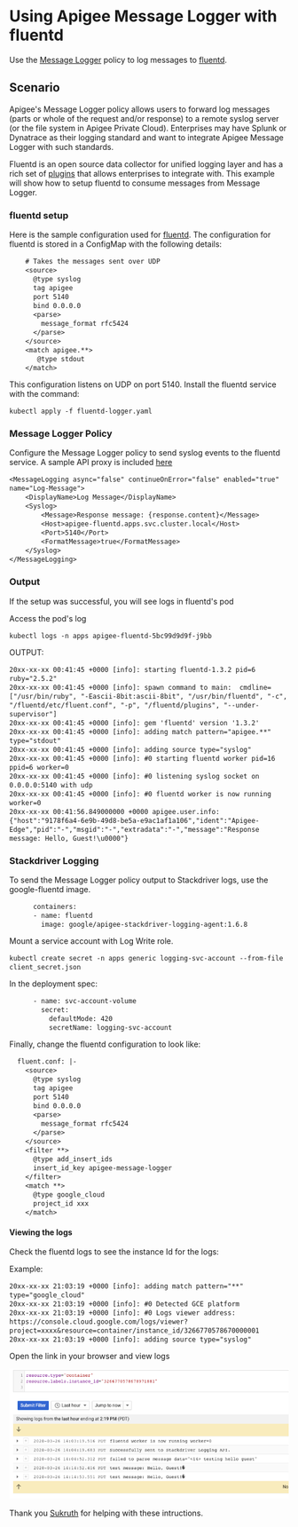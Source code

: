 # Using Apigee Message Logger with fluentd

Use the [Message Logger](https://docs.apigee.com/api-platform/reference/policies/message-logging-policy) policy to log messages to [fluentd](https://docs.fluentd.org/).

## Scenario

Apigee's Message Logger policy allows users to forward log messages (parts or whole of the request and/or response) to a remote syslog server (or the file system in Apigee Private Cloud). Enterprises may have Splunk or Dynatrace as their logging standard and want to integrate Apigee Message Logger with such standards. 

Fluentd is an open source data collector for unified logging layer and has a rich set of [plugins](https://www.fluentd.org/plugins/all) that allows enterprises to integrate with. This example will show how to setup fluentd to consume messages from Message Logger.

### fluentd setup

Here is the sample configuration used for [fluentd](./fluentd-logger.yaml). The configuration for fluentd is stored in a ConfigMap with the following details:

```
    # Takes the messages sent over UDP
    <source>
      @type syslog
      tag apigee
      port 5140
      bind 0.0.0.0
      <parse>
        message_format rfc5424
      </parse>
    </source>
    <match apigee.**>
       @type stdout
    </match>
```

This configuration listens on UDP on port 5140. Install the fluentd service with the command:

```
kubectl apply -f fluentd-logger.yaml
```

### Message Logger Policy

Configure the Message Logger policy to send syslog events to the fluentd service. A sample API proxy is included [here](./apiproxy)

```
<MessageLogging async="false" continueOnError="false" enabled="true" name="Log-Message">
    <DisplayName>Log Message</DisplayName>
    <Syslog>
        <Message>Response message: {response.content}</Message>
        <Host>apigee-fluentd.apps.svc.cluster.local</Host>
        <Port>5140</Port>
        <FormatMessage>true</FormatMessage>
    </Syslog>
</MessageLogging>
```

### Output

If the setup was successful, you will see logs in fluentd's pod

Access the pod's log

```
kubectl logs -n apps apigee-fluentd-5bc99d9d9f-j9bb
```

OUTPUT:

```
20xx-xx-xx 00:41:45 +0000 [info]: starting fluentd-1.3.2 pid=6 ruby="2.5.2"
20xx-xx-xx 00:41:45 +0000 [info]: spawn command to main:  cmdline=["/usr/bin/ruby", "-Eascii-8bit:ascii-8bit", "/usr/bin/fluentd", "-c", "/fluentd/etc/fluent.conf", "-p", "/fluentd/plugins", "--under-supervisor"]
20xx-xx-xx 00:41:45 +0000 [info]: gem 'fluentd' version '1.3.2'
20xx-xx-xx 00:41:45 +0000 [info]: adding match pattern="apigee.**" type="stdout"
20xx-xx-xx 00:41:45 +0000 [info]: adding source type="syslog"
20xx-xx-xx 00:41:45 +0000 [info]: #0 starting fluentd worker pid=16 ppid=6 worker=0
20xx-xx-xx 00:41:45 +0000 [info]: #0 listening syslog socket on 0.0.0.0:5140 with udp
20xx-xx-xx 00:41:45 +0000 [info]: #0 fluentd worker is now running worker=0
20xx-xx-xx 00:41:56.849000000 +0000 apigee.user.info: {"host":"9178f6a4-6e9b-49d8-be5a-e9ac1af1a106","ident":"Apigee-Edge","pid":"-","msgid":"-","extradata":"-","message":"Response message: Hello, Guest!\u0000"}
```

### Stackdriver Logging

To send the Message Logger policy output to Stackdriver logs, use the google-fluentd image.

```
      containers:
      - name: fluentd
        image: google/apigee-stackdriver-logging-agent:1.6.8
```

Mount a service account with Log Write role.

```
kubectl create secret -n apps generic logging-svc-account --from-file client_secret.json
```

In the deployment spec:
```
      - name: svc-account-volume
        secret:
          defaultMode: 420
          secretName: logging-svc-account
```

Finally, change the fluentd configuration to look like:

```
  fluent.conf: |-  
    <source>
      @type syslog
      tag apigee
      port 5140
      bind 0.0.0.0
      <parse>
        message_format rfc5424
      </parse>
    </source>
    <filter **>
      @type add_insert_ids
      insert_id_key apigee-message-logger
    </filter>
    <match **>
      @type google_cloud
      project_id xxx
    </match>
```

#### Viewing the logs

Check the fluentd logs to see the instance Id for the logs:

Example:
```
20xx-xx-xx 21:03:19 +0000 [info]: adding match pattern="**" type="google_cloud"
20xx-xx-xx 21:03:19 +0000 [info]: #0 Detected GCE platform
20xx-xx-xx 21:03:19 +0000 [info]: #0 Logs viewer address: https://console.cloud.google.com/logs/viewer?project=xxxx&resource=container/instance_id/3266770578670000001
20xx-xx-xx 21:03:19 +0000 [info]: adding source type="syslog"
```

Open the link in your browser and view logs

![alt text](./stackdriver.png "Stackdriver logs")

Thank you [Sukruth](https://www.linkedin.com/in/sukruth-manjunath-809a598a) for helping with these intructions.